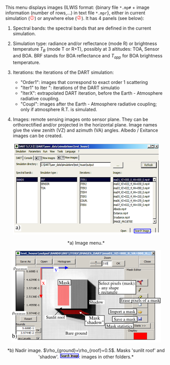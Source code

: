 This menu displays images (ILWIS format: {binary file `*.mp#` + image information (number of rows,…) in text file `*.mpr`}, either in current simulation (<img src="../../media/1_white.png" width=15/>) or anywhere else (<img src="../../media/2_white.png" width=15/>). It has 4 panels (see below):

1. Spectral bands: the spectral bands that are defined in the current simulation.
2. Simulation type: radiance and/or reflectance (mode R) or brightness temperature $T_B$ (mode T or R+T), possibly at 3 altitudes: TOA, Sensor and BOA. BRF stands for BOA reflectance and $T_{app}$ for BOA brightness temperature.
3. Iterations: the iterations of the DART simulation:
    - "Order1": images that correspond to exact order 1 scattering
    - "Iter1" to Iter ": iterations of the DART simulatio
    - "IterX": extrapolated DART iteration, before the Earth - Atmosphere radiative coupling.
    - "Coupl": images after the Earth - Atmosphere radiative coupling; only if atmosphere R.T. is simulated.

4. Images: remote sensing images onto sensor plane. They can be orthorectified and/or projected in the horizontal plane. Image names give the view zenith (VZ) and azimuth (VA) angles. Albedo / Exitance images can be created.

<center><img src="./media/image_menu.png"><p>*a) Image menu.*</p></img></center>

<center><img src="./media/nadir_image.png"><p>*b) Nadir image. $\rho_{ground}=\rho_{roof}=0.5$. Masks 'sunlit roof' and 'shadow'. <img src="./media/search_image.png" width=60/>: images in other folders.*</p></img></center>
